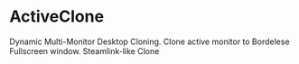 # ActiveClone
Dynamic Multi-Monitor Desktop Cloning. Clone active monitor to Bordelese Fullscreen window. Steamlink-like Clone
